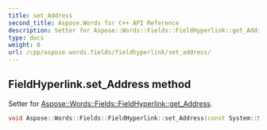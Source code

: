 ```yaml
---
title: set_Address
second_title: Aspose.Words for C++ API Reference
description: Setter for Aspose::Words::Fields::FieldHyperlink::get_Address. 
type: docs
weight: 0
url: /cpp/aspose.words.fields/fieldhyperlink/set_address/
---
```

## FieldHyperlink.set_Address method


Setter for [Aspose::Words::Fields::FieldHyperlink::get_Address](../get_address/).

```cpp
void Aspose::Words::Fields::FieldHyperlink::set_Address(const System::String &value)
```

